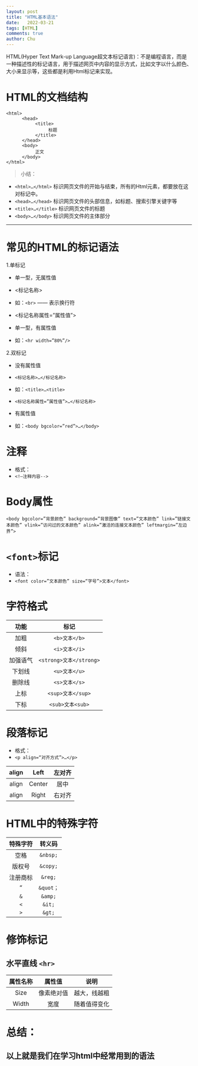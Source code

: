 ```yaml
---
layout: post
title: "HTML基本语法"
date:   2022-03-21
tags: [HTML]
comments: true
author: Chu
---
```


HTML(Hyper Text Mark-up Language超文本标记语言)：不是编程语言，而是一种描述性的标记语言，用于描述网页中内容的显示方式，比如文字以什么颜色、大小来显示等，这些都是利用Html标记来实现。

<!-- more -->

# HTML的文档结构
```
<html> 
      <head>
           <title>
                标题
           </title>
      </head>
      <body>
           正文
      </body>
</html>
```
> 小结：
- `<html>…</html>` 标识网页文件的开始与结束，所有的Html元素，都要放在这对标记中。
- `<head>…</head>` 标识网页文件的头部信息，如标题、搜索引擎关键字等
- `<title>…</title>` 标识网页文件的标题
- `<body>…</body>` 标识网页文件的主体部分

---

# 常见的HTML的标记语法

1.单标记
- 单一型，无属性值
- <标记名称>
- 如：`<br>` —— 表示换行符

- <标记名称属性=”属性值”>
- 单一型，有属性值
- 如：`<hr width=”80%”/>`

2.双标记
- 没有属性值
- `<标记名称>…</标记名称>`
- 如：`<title>…<title>`

- `<标记名称属性=”属性值”>…</标记名称>`
- 有属性值
- 如：`<body bgcolor=”red”>…</body>`
  
# 注释
- 格式：
- `<!—注释内容-->`
  
# Body属性
```
<body bgcolor=”背景颜色” background=”背景图像” text=”文本颜色” link=”链接文本颜色” vlink=”访问过的文本颜色” alink=”激活的连接文本颜色” leftmargin=”左边界”>
```

# `<font>`标记
- 语法：
- `<font color=”文本颜色” size=“字号”>文本</font>`
  
# 字符格式
  
|功能|标记|
|:--:|:--:|
|加粗    |`<b>文本</b>`|
|倾斜    |`<i>文本</i>`|
|加强语气 |`<strong>文本</strong>`|
|下划线|`<u>文本</u>`|
|删除线|`<s>文本</s>`|
|上标|`<sup>文本</sup>`|
|下标|`<sub>文本<sub>`|

  
# 段落标记
- 格式：
- `<p align=“对齐方式”>…</p>`

align|Left|左对齐
:--:|:--:|:--:
align|Center|居中
align|Right|右对齐


# HTML中的特殊字符

特殊字符|转义码
:--:|:--:|
空格|`&nbsp;`
版权号|`&copy;`
注册商标|`&reg;`
`“`|`&quot；`
`&`|`&amp;`
`<`|`&it;`
`>`|`&gt;`
 

# 修饰标记

## 水平直线 `<hr>`

属性名称|属性值|说明
:--:|:--:|:--:
Size|像素绝对值|越大，线越粗
Width|宽度|随着值得变化

 
# 总结：
## 以上就是我们在学习html中经常用到的语法
